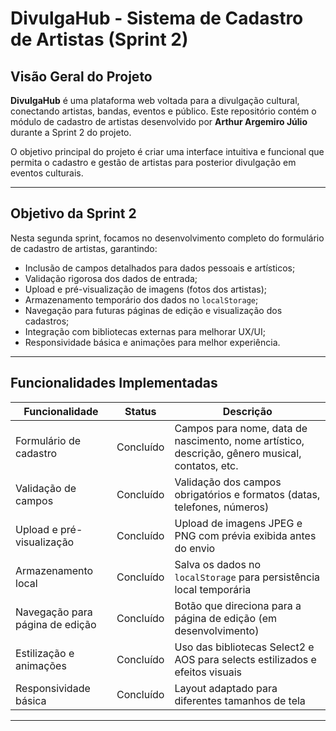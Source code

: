 # DivulgaHub - Sistema de Cadastro de Artistas (Sprint 2)

## Visão Geral do Projeto

**DivulgaHub** é uma plataforma web voltada para a divulgação cultural, conectando artistas, bandas, eventos e público. Este repositório contém o módulo de cadastro de artistas desenvolvido por **Arthur Argemiro Júlio** durante a Sprint 2 do projeto.

O objetivo principal do projeto é criar uma interface intuitiva e funcional que permita o cadastro e gestão de artistas para posterior divulgação em eventos culturais.

---

## Objetivo da Sprint 2

Nesta segunda sprint, focamos no desenvolvimento completo do formulário de cadastro de artistas, garantindo:

- Inclusão de campos detalhados para dados pessoais e artísticos;
- Validação rigorosa dos dados de entrada;
- Upload e pré-visualização de imagens (fotos dos artistas);
- Armazenamento temporário dos dados no `localStorage`;
- Navegação para futuras páginas de edição e visualização dos cadastros;
- Integração com bibliotecas externas para melhorar UX/UI;
- Responsividade básica e animações para melhor experiência.

---

## Funcionalidades Implementadas

| Funcionalidade                  | Status       | Descrição                                                                                  |
| ------------------------------ | ------------ | ------------------------------------------------------------------------------------------ |
| Formulário de cadastro          | Concluído    | Campos para nome, data de nascimento, nome artístico, descrição, gênero musical, contatos, etc. |
| Validação de campos             | Concluído    | Validação dos campos obrigatórios e formatos (datas, telefones, números)                   |
| Upload e pré-visualização       | Concluído    | Upload de imagens JPEG e PNG com prévia exibida antes do envio                             |
| Armazenamento local             | Concluído    | Salva os dados no `localStorage` para persistência local temporária                        |
| Navegação para página de edição | Concluído    | Botão que direciona para a página de edição (em desenvolvimento)                          |
| Estilização e animações         | Concluído    | Uso das bibliotecas Select2 e AOS para selects estilizados e efeitos visuais               |
| Responsividade básica           | Concluído    | Layout adaptado para diferentes tamanhos de tela                                          |

---

